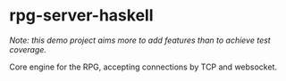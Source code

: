 # rpg-server-haskell

*Note: this demo project aims more to add features than to achieve test coverage.*

Core engine for the RPG, accepting connections by TCP and websocket.
